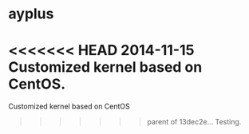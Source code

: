 ayplus
======

<<<<<<< HEAD
2014-11-15
Customized kernel based on CentOS.
=======
Customized kernel based on CentOS
>>>>>>> parent of 13dec2e... Testing.
